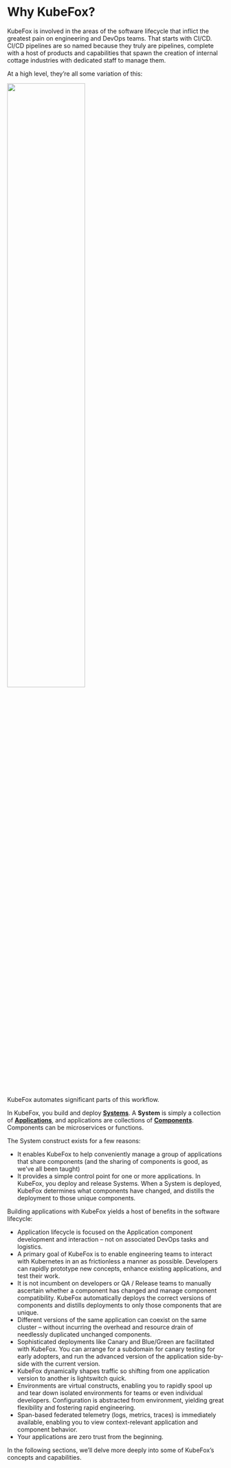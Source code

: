 # Why KubeFox?

KubeFox is involved in the areas of the software lifecycle that inflict the greatest pain on engineering and DevOps teams.  That starts with CI/CD.  CI/CD pipelines are so named because they truly are pipelines, complete with a host of products and capabilities that spawn the creation of internal cottage industries with dedicated staff to manage them.  

At a high level, they’re all some variation of this:

<img src="../diagrams/why_kubefox/high_level_deployment_workflow.png" width=60% height=60%>

KubeFox automates significant parts of this workflow.

In KubeFox, you build and deploy [**Systems**](concepts.md).  A **System** is simply a collection of [**Applications**](concepts.md), and applications are collections of [**Components**](concepts.md).  Components can be microservices or functions.  

The System construct exists for a few reasons:

-	It enables KubeFox to help conveniently manage a group of applications that share components (and the sharing of components is good, as we’ve all been taught)
-	It provides a simple control point for one or more applications.  In KubeFox, you deploy and release Systems.  When a System is deployed, KubeFox determines what components have changed, and distills the deployment to those unique components.

Building applications with KubeFox yields a host of benefits in the software lifecycle:

-	Application lifecycle is focused on the Application component development and interaction – not on associated DevOps tasks and logistics.
-	A primary goal of KubeFox is to enable engineering teams to interact with Kubernetes in an as frictionless a manner as possible.  Developers can rapidly prototype new concepts, enhance existing applications, and test their work. 
-	It is not incumbent on developers or QA / Release teams to manually ascertain whether a component has changed and manage component compatibility.  KubeFox automatically deploys the correct versions of components and distills deployments to only those components that are unique.  
-	Different versions of the same application can coexist on the same cluster – without incurring the overhead and resource drain of needlessly duplicated unchanged components.
-	Sophisticated deployments like Canary and Blue/Green are facilitated with KubeFox.  You can arrange for a subdomain for canary testing for early adopters, and run the advanced version of the application side-by-side with the current version.  
-	KubeFox dynamically shapes traffic so shifting from one application version to another is lightswitch quick.  
-	Environments are virtual constructs, enabling you to rapidly spool up and tear down isolated environments for teams or even individual developers.  Configuration is abstracted from environment, yielding great flexibility and fostering rapid engineering.
-	Span-based federated telemetry (logs, metrics, traces) is immediately available, enabling you to view context-relevant application and component behavior.
-	Your applications are zero trust from the beginning.

In the following sections, we’ll delve more deeply into some of KubeFox’s concepts and capabilities.



